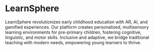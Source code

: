 # LearnSphere
LearnSphere revolutionizes early childhood education with AR, AI, and gamified experiences. Our platform creates personalized, multisensory learning environments for pre-primary children, fostering cognitive, linguistic, and motor skills. Inclusive and adaptive, we bridge traditional teaching with modern needs, empowering young learners to thrive.
